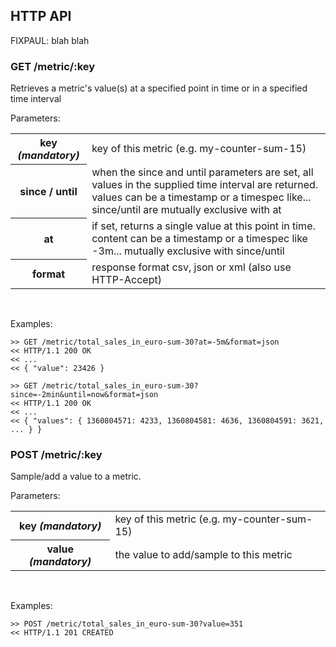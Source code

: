 HTTP API
--------

FIXPAUL: blah blah

### GET /metric/:key

Retrieves a metric's value(s) at a specified point in time or in a specified time interval

Parameters:

<table>
  <tr>
    <th>key <i>(mandatory)</i></th>
    <td>
      key of this metric (e.g. my-counter-sum-15)
    </td>
  </tr>
  <tr>
    <th>since / until</th>
    <td>
      when the since and until parameters are set, all values in the supplied time
      interval are returned. values can be a timestamp or a timespec like... since/until
      are mutually exclusive with at
    </td>
  </tr>
  <tr>
    <th>at</th>
    <td>
      if set, returns a single value at this point in time. content can be a timestamp
      or a timespec like -3m... mutually exclusive with since/until
    </td>
  </tr>
  <tr>
    <th>format</th>
    <td>
      response format csv, json or xml (also use HTTP-Accept)
    </td>
  </tr>
</table>
<br />

Examples:

    >> GET /metric/total_sales_in_euro-sum-30?at=-5m&format=json
    << HTTP/1.1 200 OK
    << ...
    << { "value": 23426 }

    >> GET /metric/total_sales_in_euro-sum-30?since=-2min&until=now&format=json
    << HTTP/1.1 200 OK
    << ...
    << { "values": { 1360804571: 4233, 1360804581: 4636, 1360804591: 3621, ... } }


### POST /metric/:key

Sample/add a value to a metric.

Parameters:

<table>
  <tr>
    <th>key <i>(mandatory)</i></th>
    <td>
      key of this metric (e.g. my-counter-sum-15)
    </td>
  </tr>
  <tr>
    <th>value <i>(mandatory)</i></th>
    <td>
      the value to add/sample to this metric
    </td>
  </tr>
</table>
<br />

Examples:

    >> POST /metric/total_sales_in_euro-sum-30?value=351
    << HTTP/1.1 201 CREATED




